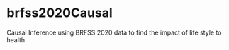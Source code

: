 # brfss2020Causal
Causal Inference using BRFSS 2020 data to find the impact of life style to health
